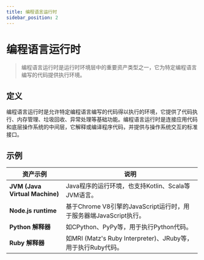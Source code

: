 ```yaml
---
title: 编程语言运行时
sidebar_position: 2
---
```



# 编程语言运行时

> 编程语言运行时是运行时环境层中的重要资产类型之一，它为特定编程语言编写的代码提供执行环境。

## <b>定义</b>

编程语言运行时是允许特定编程语言编写的代码得以执行的环境，它提供了代码执行、内存管理、垃圾回收、异常处理等基础功能。编程语言运行时是连接应用代码和底层操作系统的中间层，它解释或编译程序代码，并提供与操作系统交互的标准接口。

## <b>示例</b>

<table header_row="1">
<colgroup>
<col width="211"/>
<col width="606"/>
</colgroup>
<thead>
<tr><th><b>资产示例</b></th><th><b>说明</b></th></tr>
</thead>
<tbody>
<tr><td><b>JVM (Java Virtual Machine)</b></td><td>Java程序的运行环境，也支持Kotlin、Scala等JVM语言。</td></tr>
<tr><td><b>Node.js runtime</b></td><td>基于Chrome V8引擎的JavaScript运行时，用于服务器端JavaScript执行。</td></tr>
<tr><td><b>Python 解释器</b></td><td>如CPython、PyPy等，用于执行Python代码。</td></tr>
<tr><td><b>Ruby 解释器</b></td><td>如MRI (Matz&#39;s Ruby Interpreter)、JRuby等，用于执行Ruby代码。</td></tr>
</tbody>
</table>

